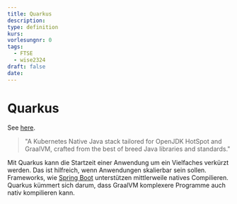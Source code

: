 ```yaml
---
title: Quarkus
description: 
type: definition
kurs: 
vorlesungnr: 0
tags:
  - FTSE
  - wise2324
draft: false
date:
---
```

# Quarkus

See [here](https://quarkus.io).

> "A Kubernetes Native Java stack tailored for OpenJDK HotSpot and GraalVM, crafted from the best of breed Java libraries and standards."

Mit Quarkus kann die Startzeit einer Anwendung um ein Vielfaches verkürzt werden. Das ist hilfreich, wenn Anwendungen skalierbar sein sollen. Frameworks, wie [Spring Boot](https://docs.spring.io/spring-boot/docs/current/reference/html/native-image.html) unterstützen mittlerweile natives Compilieren.  
Quarkus kümmert sich darum, dass GraalVM komplexere Programme auch nativ kompilieren kann.